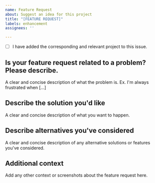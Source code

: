 ```yaml
---
name: Feature Request
about: Suggest an idea for this project
title: "[FEATURE REQUEST]"
labels: enhancement
assignees: ''

---
```


- [ ] I have added the corresponding and relevant project to this issue.

## Is your feature request related to a problem? Please describe.
A clear and concise description of what the problem is. Ex. I'm always frustrated when [...]

## Describe the solution you'd like
A clear and concise description of what you want to happen.

## Describe alternatives you've considered
A clear and concise description of any alternative solutions or features you've considered.

## Additional context
Add any other context or screenshots about the feature request here.